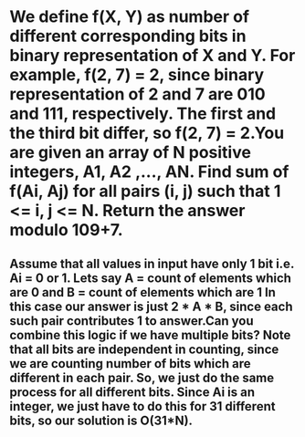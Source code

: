 # We define f(X, Y) as number of different corresponding bits in binary representation of X and Y. For example, f(2, 7) = 2, since binary representation of 2 and 7 are 010 and 111, respectively. The first and the third bit differ, so f(2, 7) = 2.You are given an array of N positive integers, A1, A2 ,..., AN. Find sum of f(Ai, Aj) for all pairs (i, j) such that 1 <= i, j <= N. Return the answer modulo 109+7.

## Assume that all values in input have only 1 bit i.e. Ai = 0 or 1. Lets say A = count of elements which are 0 and B = count of elements which are 1 In this case our answer is just 2 * A * B, since each such pair contributes 1 to answer.Can you combine this logic if we have multiple bits? Note that all bits are independent in counting, since we are counting number of bits which are different in each pair. So, we just do the same process for all different bits. Since Ai is an integer, we just have to do this for 31 different bits, so our solution is O(31*N).
